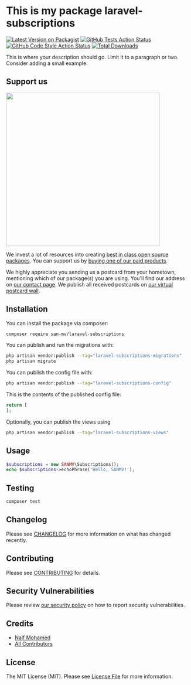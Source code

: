 # This is my package laravel-subscriptions

[![Latest Version on Packagist](https://img.shields.io/packagist/v/san-mv/laravel-subscriptions.svg?style=flat-square)](https://packagist.org/packages/san-mv/laravel-subscriptions)
[![GitHub Tests Action Status](https://img.shields.io/github/workflow/status/san-mv/laravel-subscriptions/run-tests?label=tests)](https://github.com/san-mv/laravel-subscriptions/actions?query=workflow%3Arun-tests+branch%3Amain)
[![GitHub Code Style Action Status](https://img.shields.io/github/workflow/status/san-mv/laravel-subscriptions/Check%20&%20fix%20styling?label=code%20style)](https://github.com/san-mv/laravel-subscriptions/actions?query=workflow%3A"Check+%26+fix+styling"+branch%3Amain)
[![Total Downloads](https://img.shields.io/packagist/dt/san-mv/laravel-subscriptions.svg?style=flat-square)](https://packagist.org/packages/san-mv/laravel-subscriptions)

This is where your description should go. Limit it to a paragraph or two. Consider adding a small example.

## Support us

[<img src="https://github-ads.s3.eu-central-1.amazonaws.com/laravel-subscriptions.jpg?t=1" width="419px" />](https://spatie.be/github-ad-click/laravel-subscriptions)

We invest a lot of resources into creating [best in class open source packages](https://spatie.be/open-source). You can support us by [buying one of our paid products](https://spatie.be/open-source/support-us).

We highly appreciate you sending us a postcard from your hometown, mentioning which of our package(s) you are using. You'll find our address on [our contact page](https://spatie.be/about-us). We publish all received postcards on [our virtual postcard wall](https://spatie.be/open-source/postcards).

## Installation

You can install the package via composer:

```bash
composer require san-mv/laravel-subscriptions
```

You can publish and run the migrations with:

```bash
php artisan vendor:publish --tag="laravel-subscriptions-migrations"
php artisan migrate
```

You can publish the config file with:

```bash
php artisan vendor:publish --tag="laravel-subscriptions-config"
```

This is the contents of the published config file:

```php
return [
];
```

Optionally, you can publish the views using

```bash
php artisan vendor:publish --tag="laravel-subscriptions-views"
```

## Usage

```php
$subscriptions = new SANMV\Subscriptions();
echo $subscriptions->echoPhrase('Hello, SANMV!');
```

## Testing

```bash
composer test
```

## Changelog

Please see [CHANGELOG](CHANGELOG.md) for more information on what has changed recently.

## Contributing

Please see [CONTRIBUTING](.github/CONTRIBUTING.md) for details.

## Security Vulnerabilities

Please review [our security policy](../../security/policy) on how to report security vulnerabilities.

## Credits

- [Naif Mohamed](https://github.com/naifmhd)
- [All Contributors](../../contributors)

## License

The MIT License (MIT). Please see [License File](LICENSE.md) for more information.
